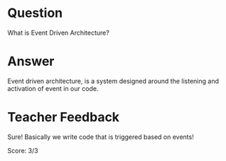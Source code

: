 # Question

What is Event Driven Architecture?

# Answer

Event driven architecture, is a system designed around the listening and activation of event in our code.

# Teacher Feedback

Sure! Basically we write code that is triggered based on events!

Score: 3/3
